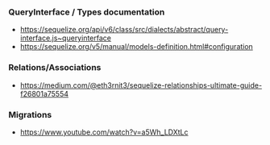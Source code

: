 ### QueryInterface / Types documentation
- https://sequelize.org/api/v6/class/src/dialects/abstract/query-interface.js~queryinterface
- https://sequelize.org/v5/manual/models-definition.html#configuration

### Relations/Associations
- https://medium.com/@eth3rnit3/sequelize-relationships-ultimate-guide-f26801a75554

### Migrations
- https://www.youtube.com/watch?v=a5Wh_LDXtLc
